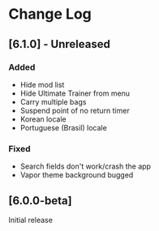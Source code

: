 # Change Log

## [6.1.0] - Unreleased

### Added

- Hide mod list
- Hide Ultimate Trainer from menu
- Carry multiple bags
- Suspend point of no return timer
- Korean locale
- Portuguese (Brasil) locale

### Fixed

- Search fields don't work/crash the app
- Vapor theme background bugged

## [6.0.0-beta]

Initial release
